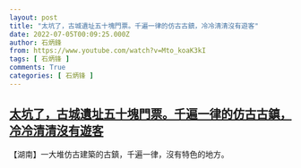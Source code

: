 ```yaml
---
layout: post
title: "太坑了，古城遺址五十塊門票。千遍一律的仿古古鎮，冷冷清清沒有遊客"
date: 2022-07-05T00:09:25.000Z
author: 石炳鋒
from: https://www.youtube.com/watch?v=Mto_koaK3kI
tags: [ 石炳锋 ]
comments: True
categories: [ 石炳锋 ]
---
```

<!--1656979765000-->
[太坑了，古城遺址五十塊門票。千遍一律的仿古古鎮，冷冷清清沒有遊客](https://www.youtube.com/watch?v=Mto_koaK3kI)
------

<div>
【湖南】一大堆仿古建築的古鎮，千遍一律，沒有特色的地方。
</div>
